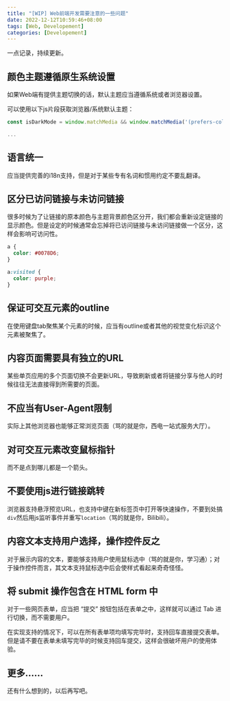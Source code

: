 ```yaml
---
title: "[WIP] Web前端开发需要注意的一些问题"
date: 2022-12-12T10:59:46+08:00
tags: [Web, Developement]
categories: [Developement]
---
```


一点记录，持续更新。

## 颜色主题遵循原生系统设置

如果Web端有提供主题切换的话，默认主题应当遵循系统或者浏览器设置。

可以使用以下js片段获取浏览器/系统默认主题：

```js
const isDarkMode = window.matchMedia && window.matchMedia('(prefers-color-scheme: dark)').matches;

...
```

## 语言统一

应当提供完善的i18n支持，但是对于某些专有名词和惯用约定不要乱翻译。

## 区分已访问链接与未访问链接

很多时候为了让链接的原本颜色与主题背景颜色区分开，我们都会重新设定链接的显示颜色。但是设定的时候通常会忘掉将已访问链接与未访问链接做一个区分，这样会影响可访问性。

```css
a {
  color: #0078D6;
}

a:visited {
  color: purple;
}
```

## 保证可交互元素的outline

在使用键盘tab聚焦某个元素的时候，应当有outline或者其他的视觉变化标识这个元素被聚焦了。

## 内容页面需要具有独立的URL

某些单页应用的多个页面切换不会更新URL，导致刷新或者将链接分享与他人的时候往往无法直接得到所需要的页面。

## 不应当有User-Agent限制

实际上其他浏览器也能够正常浏览页面（骂的就是你，西电一站式服务大厅）。

## 对可交互元素改变鼠标指针

而不是点到哪儿都是一个箭头。

## 不要使用js进行链接跳转

浏览器支持悬浮预览URL，也支持中键在新标签页中打开等快速操作，不要到处搞`div`然后用js监听事件并重写`location`（骂的就是你，Bilibili）。

## 内容文本支持用户选择，操作控件反之

对于展示内容的文本，要能够支持用户使用鼠标选中（骂的就是你，学习通）；对于操作控件而言，其文本支持鼠标选中后会使样式看起来奇奇怪怪。

## 将 submit 操作包含在 HTML form 中

对于一些网页表单，应当把 “提交” 按钮包括在表单之中，这样就可以通过 Tab 进行切换，而不需要用户。

在实现支持的情况下，可以在所有表单项均填写完毕时，支持回车直接提交表单。但是请不要在表单未填写完毕的时候支持回车提交，这样会很破坏用户的使用体验。

## 更多……

还有什么想到的，以后再写吧。
